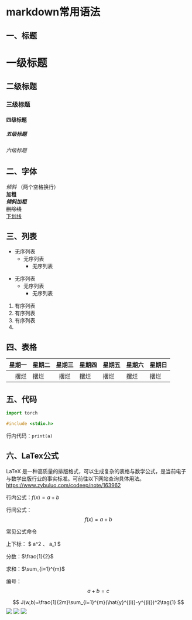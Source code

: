 # markdown常用语法
## **一、标题**
# 一级标题
## 二级标题
### 三级标题
#### 四级标题
##### 五级标题
###### 六级标题
## **二、字体**
*倾斜*  （两个空格换行）  
**加粗**  
***倾斜加粗***  
~~删除线~~  
<u>下划线</u>  

## **三、列表**
+ 无序列表
    + 无序列表
        + 无序列表

- 无序列表
    - 无序列表
        - 无序列表

1. 有序列表
2. 有序列表
3. 有序列表
4. 

## **四、表格**
| 星期一 | 星期二 | 星期三 | 星期四 | 星期五 | 星期六 | 星期日 | 
| ----:| ---- | :----: | ---- | ---- | ---- | ---- |
| 摆烂 | 摆烂  | 摆烂 | 摆烂 | 摆烂 | 摆烂 | 摆烂 |

## **五、代码**
```python
import torch
```

```c
#include <stdio.h>
```
行内代码：`print(a)`

## **六、LaTex公式**
LaTeX 是一种高质量的排版格式，可以生成复杂的表格与数学公式，是当前电子与数学出版行业的事实标准。可前往以下网站查询具体用法。  
https://www.zybuluo.com/codeep/note/163962  

行内公式：$f(x) = a + b$  

行间公式：
$$
    f(x) = a + b
$$

常见公式命令 

上下标：   $ a^2 $、$ a_1 $  

分数：$\frac{1}{2}$

求和：$\sum_{i=1}^{m}$  

编号：
$$
    a+b=c\tag{0}
$$

$$
    J(w,b)=\frac{1}{2m}\sum_{i=1}^{m}(\hat{y}^{(i)}-y^{(i)})^2\tag{1}
$$
![](https://cdn.jsdelivr.net/gh/huaqianyue/imgs@master/markdown-imgs/202211182043226.png)
![](https://cdn.jsdelivr.net/gh/huaqianyue/imgs@master/markdown-imgs/202211191844176.png)
![](https://cdn.jsdelivr.net/gh/huaqianyue/imgs@master/markdown-imgs/202211191934755.png)
